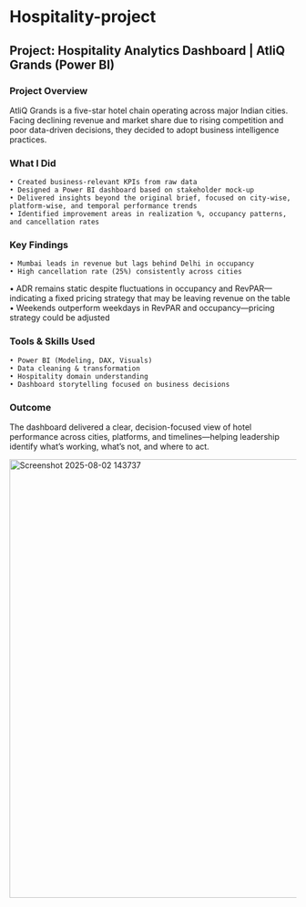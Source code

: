 # Hospitality-project

## Project: Hospitality Analytics Dashboard | AtliQ Grands (Power BI)
### Project Overview
AtliQ Grands is a five-star hotel chain operating across major Indian cities. Facing declining revenue and market share due to rising competition and poor data-driven decisions, they decided to adopt business intelligence practices.
### What I Did
	• Created business-relevant KPIs from raw data
	• Designed a Power BI dashboard based on stakeholder mock-up
	• Delivered insights beyond the original brief, focused on city-wise, platform-wise, and temporal performance trends
	• Identified improvement areas in realization %, occupancy patterns, and cancellation rates
### Key Findings
	• Mumbai leads in revenue but lags behind Delhi in occupancy
	• High cancellation rate (25%) consistently across cities
  • ADR remains static despite fluctuations in occupancy and RevPAR—indicating a fixed pricing strategy that may be leaving revenue on the table
	• Weekends outperform weekdays in RevPAR and occupancy—pricing strategy could be adjusted
### Tools & Skills Used
	• Power BI (Modeling, DAX, Visuals)
	• Data cleaning & transformation
	• Hospitality domain understanding
	• Dashboard storytelling focused on business decisions
### Outcome
The dashboard delivered a clear, decision-focused view of hotel performance across cities, platforms, and timelines—helping leadership identify what’s working, what’s not, and where to act.

<img width="1376" height="769" alt="Screenshot 2025-08-02 143737" src="https://github.com/user-attachments/assets/d9b9d28d-460b-46f2-b4d4-297f0195617a" />

